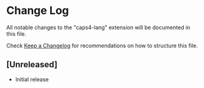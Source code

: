 # Change Log

All notable changes to the "caps4-lang" extension will be documented in this file.

Check [Keep a Changelog](http://keepachangelog.com/) for recommendations on how to structure this file.

## [Unreleased]

- Initial release